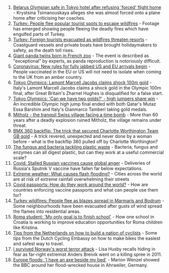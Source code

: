 1. [Belarus Olympian safe in Tokyo hotel after refusing 'forced' flight home](https://www.bbc.co.uk/news/world-europe-58052144) - Krystsina Tsimanouskaya alleges she was almost forced onto a plane home after criticising her coaches.
2. [Turkey: People flee popular tourist spots to escape wildfires](https://www.bbc.co.uk/news/world-europe-58051746) - Footage has emerged showing people fleeing the deadly fires which have engulfed parts of Turkey.
3. [Turkey: Foreign tourists evacuated as wildfires threaten resorts](https://www.bbc.co.uk/news/world-europe-58043912) - Coastguard vessels and private boats have brought holidaymakers to safety, as the death toll rises.
4. [Giant panda twins born in French zoo](https://www.bbc.co.uk/news/world-europe-58052139) - The event is described as "exceptional" by experts, as panda reproduction is notoriously difficult.
5. [Coronavirus: New rules for fully jabbed US and EU arrivals begin](https://www.bbc.co.uk/news/uk-58050538) - People vaccinated in the EU or US will not need to isolate when coming to the UK from an amber country.
6. [Tokyo Olympics: Lamont Marcell Jacobs claims shock 100m gold](https://www.bbc.co.uk/sport/olympics/58046880) - Italy's Lamont Marcell Jacobs claims a shock gold in the Olympic 100m final, after Great Britain's Zharnel Hughes is disqualified for a false start.
7. [Tokyo Olympics: 'Can we have two golds?' - high jumpers share win](https://www.bbc.co.uk/sport/olympics/58048827) - An incredible Olympic high jump final ended with both Qatar's Mutaz Essa Barshim and Italy's Gianmarco Tamberi taking gold medals.
8. [Mitholz - the tranquil Swiss village facing a time bomb](https://www.bbc.co.uk/news/world-europe-57996485) - More than 60 years after a deadly explosion ruined Mitholz, the village remains under threat.
9. [BMX 360 backflip: The trick that secured Charlotte Worthington Team GB gold](https://www.bbc.co.uk/sport/olympics/58047473) - A trick revered, unexpected and never done by a woman before - what is the backflip 360 pulled off by Charlotte Worthington?
10. [The fungus and bacteria tackling plastic waste](https://www.bbc.co.uk/news/business-57733178) - Bacteria, fungus and enzymes can all digest plastic, but can they work at a useful commercial scale?
11. [Covid: Stalled Russian vaccines cause global anger](https://www.bbc.co.uk/news/world-europe-58003893) - Deliveries of Russia's Sputnik V vaccine have fallen far below expectations.
12. [Extreme weather: What causes flash flooding?](https://www.bbc.co.uk/news/science-environment-57969877) - Cities across the world are at risk of extreme rainfall overwhelming their streets
13. [Covid passports: How do they work around the world?](https://www.bbc.co.uk/news/world-europe-56522408) - How are countries enforcing vaccine passports and what can people use them for?
14. [Turkey wildfires: People flee as blazes spread in Marmaris and Bodrum](https://www.bbc.co.uk/news/world-58038753) - Some neighbourhoods have been evacuated after gusts of wind spread the flames into residential areas.
15. [Roma student: 'My only goal is to finish school'](https://www.bbc.co.uk/news/world-europe-57978365) - How one school in Croatia is working to improve education opportunities for Roma children like Kristina.
16. [Tips from the Netherlands on how to build a nation of cyclists](https://www.bbc.co.uk/news/world-europe-57944428) - Some tips from the Dutch Cycling Embassy on how to make bikes the easiest and safest way to travel.
17. [I survived Norway's worst terror attack](https://www.bbc.co.uk/news/stories-57920682) - Lisa Husby recalls hiding in fear as far-right extremist Anders Breivik went on a killing spree in 2011.
18. [Europe floods: 'I have an axe beside my bed'](https://www.bbc.co.uk/news/world-europe-57923443) - Marion Wenzel showed the BBC around her flood-wrecked house in Ahrweiler, Germany.
